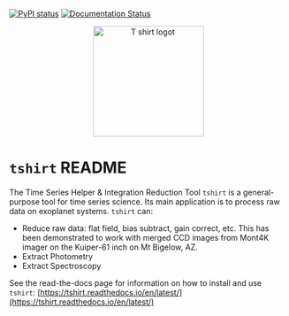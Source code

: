 [![PyPI status](https://img.shields.io/pypi/v/tshirt.svg)](https://pypi.python.org/pypi/tshirt/)
[![Documentation Status](https://readthedocs.org/projects/tshirt/badge/?version=latest)](http://tshirt.readthedocs.io/?badge=latest)

<p align="center">
   <img src="docs/images/t_shirt_logo.jpg" alt="T shirt logot" width="200 px">
   </br>
</p>

`tshirt` README
==========================================
The Time Series Helper & Integration Reduction Tool `tshirt` is a general-purpose tool for time series science.
Its main application is to process raw data on exoplanet systems.
`tshirt` can:

- Reduce raw data: flat field, bias subtract, gain correct, etc. This has been demonstrated to work with merged CCD images from Mont4K imager on the Kuiper-61 inch on Mt Bigelow, AZ.
- Extract Photometry
- Extract Spectroscopy


See the read-the-docs page for information on how to install and use `tshirt`:
[https://tshirt.readthedocs.io/en/latest/](https://tshirt.readthedocs.io/en/latest/)
